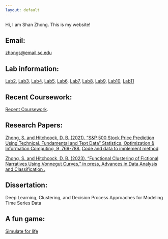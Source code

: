 ```yaml
---
layout: default
---
```


Hi, I am Shan Zhong. This is my website!

## Email:

zhongs@email.sc.edu

## Lab information:
[Lab2](https://github.com/Shanlearning/Stat201/tree/master/Lab2), 
[Lab3](https://github.com/Shanlearning/Stat201/tree/master/Lab3), 
[Lab4](https://github.com/Shanlearning/Stat201/tree/master/Lab4), 
[Lab5](https://github.com/Shanlearning/Stat201/tree/master/Lab5),
[Lab6](https://github.com/Shanlearning/Stat201/tree/master/Lab6), 
[Lab7](https://github.com/Shanlearning/Stat201/tree/master/Lab7),
[Lab8](https://github.com/Shanlearning/Stat201/tree/master/Lab8), 
[Lab9](https://github.com/Shanlearning/Stat201/tree/master/Lab9),
[Lab10](https://github.com/Shanlearning/Stat201/tree/master/Lab10), 
[Lab11](https://github.com/Shanlearning/Stat201/tree/master/Lab11)

## Recent Coursework:
[Recent Coursework](https://github.com/Shanlearning/past-coursework#past-coursework).

## Research Papers:
[Zhong, S. and Hitchcock, D. B. (2021). “S&P 500 Stock Price Prediction Using Technical, Fundamental and Text Data” Statistics, Optimization & Information Computing, 9, 769-788.](http://www.iapress.org/index.php/soic/article/view/1362) [Code and data to implement method](https://github.com/Shanlearning/SP-500-Stock-Prediction)

[Zhong, S. and Hitchcock, D. B. (2023). “Functional Clustering of Fictional Narratives Using Vonnegut Curves,” in press, Advances in Data Analysis and Classification .](https://rdcu.be/dqh67)

## Dissertation:

Deep Learning, Clustering, and Decision Process Approaches for Modeling Time Series Data

## A fun game:
[Simulate for life](https://shanlearning.github.io/lifeRestart/view/index.html)

